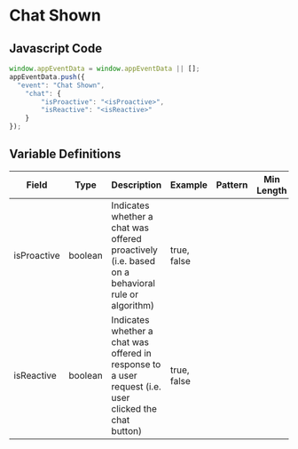 # Chat Shown

### 

## Javascript Code
```js
window.appEventData = window.appEventData || [];
appEventData.push({
  "event": "Chat Shown",
    "chat": {
        "isProactive": "<isProactive>",
        "isReactive": "<isReactive>"
    }
});
```

## Variable Definitions

|Field|Type|Description|Example|Pattern|Min Length|Max Length|Minimum|Maximum|Multiple Of|
| --- | --- | --- | --- | --- | --- | --- | --- | --- | --- |
|isProactive|boolean|Indicates whether a chat was offered proactively \(i.e. based on a behavioral rule or algorithm\)|true, false|||||||
|isReactive|boolean|Indicates whether a chat was offered in response to a user request \(i.e. user clicked the chat button\)|true, false|||||||
